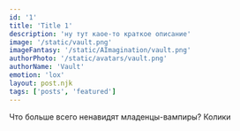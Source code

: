 ```yaml
---
id: '1'
title: 'Title 1'
description: 'ну тут каое-то краткое описание'
image: '/static/vault.png'
imageFantasy: '/static/AImagination/vault.png'
authorPhoto: '/static/avatars/vault.png'
authorName: 'Vault'
emotion: 'lox'
layout: post.njk
tags: ['posts', 'featured']
---
```


Что больше всего ненавидят младенцы-вампиры?
Колики
